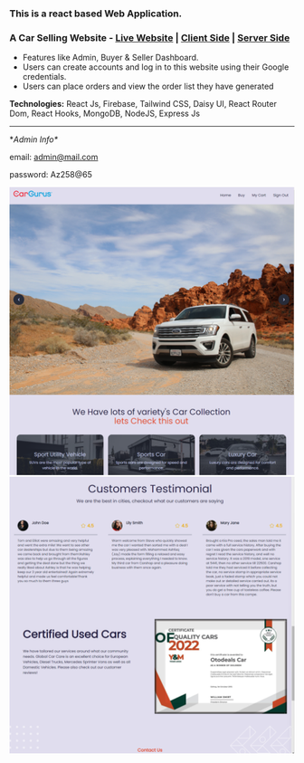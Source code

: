 ### This is a react based Web Application.

### A Car Selling Website - [Live Website](https://car-gurus-d0368.web.app) | [Client Side](https://github.com/arefinnuman/car-gurus-client-side) | [Server Side](https://github.com/arefinnuman/car-gurus-server-side)

- Features like Admin, Buyer & Seller Dashboard.
- Users can create accounts and log in to this website using their Google credentials.
- Users can place orders and view the order list they have generated

**Technologies:** React Js, Firebase, Tailwind CSS, Daisy UI, React Router Dom, React Hooks, MongoDB, NodeJS, Express Js

---



**Admin Info\**

email: admin@mail.com

password: Az258@65

![1669574164707](image/README/1669574164707.png)![1669574193108](image/README/1669574193108.png)
